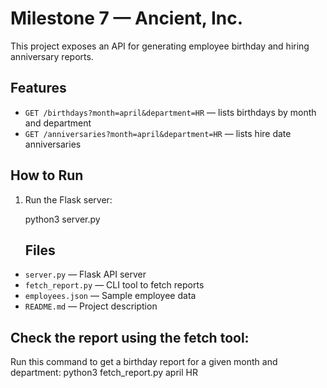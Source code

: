 # Milestone 7 — Ancient, Inc.

This project exposes an API for generating employee birthday and hiring anniversary reports.

## Features

- `GET /birthdays?month=april&department=HR` — lists birthdays by month and department
- `GET /anniversaries?month=april&department=HR` — lists hire date anniversaries

## How to Run

1. Run the Flask server:

   
   python3 server.py

   ## Files

- `server.py` — Flask API server
- `fetch_report.py` — CLI tool to fetch reports
- `employees.json` — Sample employee data
- `README.md` — Project description

## Check the report using the fetch tool:
Run this command to get a birthday report for a given month and department:
   python3 fetch_report.py april HR 